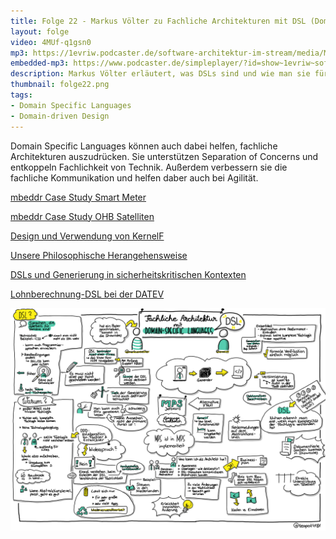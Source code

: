 ```yaml
---
title: Folge 22 - Markus Völter zu Fachliche Architekturen mit DSL (Domain Specific Languages)
layout: folge
video: 4MUf-q1gsn0
mp3: https://1evriw.podcaster.de/software-architektur-im-stream/media/MarkusVoelter.mp3
embedded-mp3: https://www.podcaster.de/simpleplayer/?id=show~1evriw~software-architektur-im-stream~pod-608171ec8287d654711445&v=1619097352
description: Markus Völter erläutert, was DSLs sind und wie man sie für die fachliche Architektur nutzen kann.
thumbnail: folge22.png
tags:
- Domain Specific Languages
- Domain-driven Design
---
```


Domain Specific Languages können auch dabei helfen, fachliche
Architekturen auszudrücken. Sie unterstützen Separation of Concerns
und entkoppeln Fachlichkeit von Technik. Außerdem verbessern  sie die
fachliche Kommunikation und helfen daber auch bei Agilität.

[mbeddr Case Study Smart Meter](http://voelter.de/data/pub/mbeddr-cs-oopsla2015-preprint.pdf)

[mbeddr Case Study OHB Satelliten](http://mbeddr.com/files/dasia_wortmann.pdf)

[Design und Verwendung von KernelF](http://mbeddr.com/files/dasia_wortmann.pdf)

[Unsere Philosophische Herangehensweise](http://voelter.de/data/pub/markusvoelter-ISOLA2018-final.pdf)

[DSLs und Generierung in sicherheitskritischen Kontexten](http://voelter.de/data/pub/MPS-in-Safety-1.0.pdf)

[Lohnberechnung-DSL bei der DATEV](http://voelter.de/data/pub/voelterEtAl_DSLForPayrollCalc.pdf)

![Sketchnote](/sketchnotes/folge22.png "Sketchnote")
